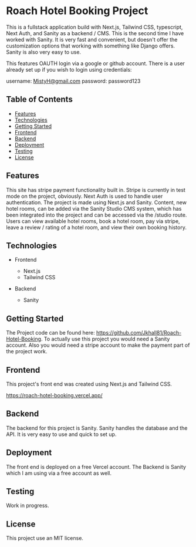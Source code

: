 # Roach Hotel Booking Project

This is a fullstack application build with Next.js, Tailwind CSS, typescript, Next Auth, and Sanity as a backend / CMS. This is the second time I have worked with Sanity. It is very fast and convenient, but doesn't offer the customization options that working with something like Django offers. Sanity is also very easy to use.

This features OAUTH login via a google or github account. There is a user already set up if you wish to login using credentials:

username: MistyH@gmail.com
password: password123

## Table of Contents

- [Features](#features)
- [Technologies](#technologies)
- [Getting Started](#getting-started)
- [Frontend](#frontend)
- [Backend](#backend)
- [Deployment](#deployment)
- [Testing](#testing)
- [License](#license)

## Features

This site has stripe payment functionality built in. Stripe is currently in test mode on the project, obviously. Next Auth is used to handle user authentication. The project is made using Next.js and Sanity. Content, new hotel rooms, can be added via the Sanity Studio CMS system, which has been integrated into the project and can be accessed via the /studio route. Users can view available hotel rooms, book a hotel room, pay via stripe, leave a review / rating of a hotel room, and view their own booking history.

## Technologies

- Frontend

  - Next.js
  - Tailwind CSS

- Backend
  - Sanity

## Getting Started

The Project code can be found here: https://github.com/Jkhall81/Roach-Hotel-Booking. To actually use this project you would need a Sanity account. Also you would need a stripe account to make the payment part of the project work.

## Frontend

This project's front end was created using Next.js and Tailwind CSS.

https://roach-hotel-booking.vercel.app/

## Backend

The backend for this project is Sanity. Sanity handles the database and the API. It is very easy to use and quick to set up.

## Deployment

The front end is deployed on a free Vercel account. The Backend is Sanity which I am using via a free account as well.

## Testing

Work in progress.

## License

This project use an MIT license.
